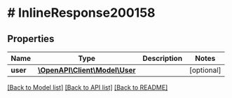 # # InlineResponse200158

## Properties

Name | Type | Description | Notes
------------ | ------------- | ------------- | -------------
**user** | [**\OpenAPI\Client\Model\User**](User.md) |  | [optional]

[[Back to Model list]](../../README.md#models) [[Back to API list]](../../README.md#endpoints) [[Back to README]](../../README.md)
